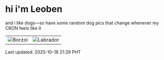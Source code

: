 # hi i'm Leoben

and i like dogs—so have some random dog pics that change whenever my CRON feels like it

|  |  |
|--------|----------|
| ![Borzoi](https://random-dog-vercel.vercel.app/api/random-borzoi?v=1760794185) | ![Labrador](https://random-dog-vercel.vercel.app/api/random-labrador?v=1760794185) |

Last updated: 2025-10-18 21:29 PHT
